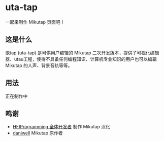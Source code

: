 # uta-tap

一起来制作 Mikutap 页面吧！

## 这是什么

歌tap (uta-tap) 是可供用户编辑的 Mikutap 二次开发版本，提供了可视化编辑器、utau工程，使得不具备任何编程知识、计算机专业知识的用户也可以编辑 Mikutap 的人声、背景音轨等等。

## 用法

正在制作中

## 鸣谢

+ [HFIProgramming 全体开发者](https://github.com/HFIProgramming) 制作 Mikutap 汉化
+ [daniwell](https://aidn.jp/) Mikutap 原作者
